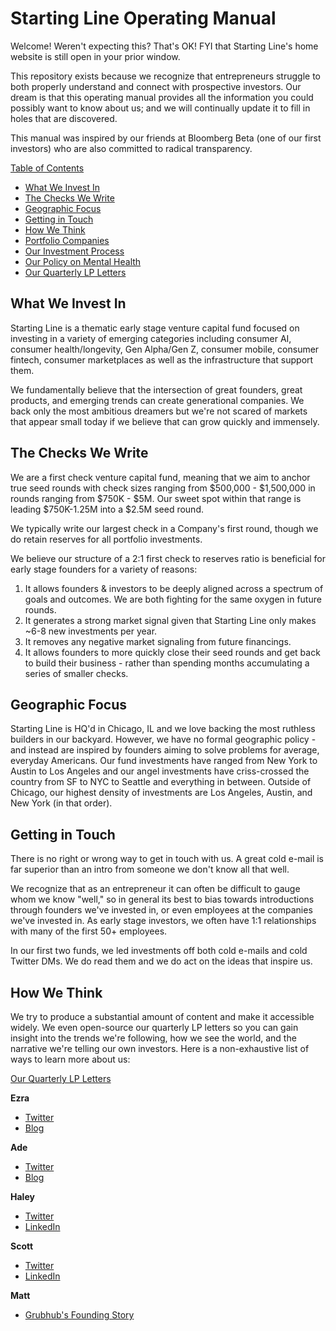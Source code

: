 # Starting Line Operating Manual
Welcome! Weren't expecting this? That's OK! FYI that Starting Line's home website is still open in your prior window.

This repository exists because we recognize that entrepreneurs struggle to both properly understand and connect with prospective investors. Our dream is that this operating manual provides all the information you could possibly want to know about us; and we will continually update it to fill in holes that are discovered.

This manual was inspired by our friends at Bloomberg Beta (one of our first investors) who are also committed to radical transparency.

<u>Table of Contents</u>
* [What We Invest In](https://github.com/startinglinevc/Overview/blob/master/README.md#what-we-invest-in)
* [The Checks We Write](https://github.com/startinglinevc/Overview/blob/master/README.md#the-checks-we-write)
* [Geographic Focus](https://github.com/startinglinevc/Overview/blob/master/README.md#geographic-focus)
* [Getting in Touch](https://github.com/startinglinevc/Overview/blob/master/README.md#getting-in-touch)
* [How We Think](https://github.com/startinglinevc/Overview/blob/master/README.md#how-we-think)
* [Portfolio Companies](https://github.com/startinglinevc/Overview/blob/master/Our%20Portfolio.md)
* [Our Investment Process](https://github.com/startinglinevc/Overview/blob/master/Our%20Rockcess.md)
* [Our Policy on Mental Health](https://github.com/startinglinevc/Overview/blob/master/Mental%20Health.md)
* [Our Quarterly LP Letters](https://github.com/startinglinevc/Overview/blob/master/Quarterly%20Letters.md)

## What We Invest In 
Starting Line is a thematic early stage venture capital fund focused on investing in a variety of emerging categories including consumer AI, consumer health/longevity, Gen Alpha/Gen Z, consumer mobile, consumer fintech, consumer marketplaces as well as the infrastructure that support them.

We fundamentally believe that the intersection of great founders, great products, and emerging trends can create generational companies. We back only the most ambitious dreamers but we're not scared of markets that appear small today if we believe that can grow quickly and immensely.

## The Checks We Write
We are a first check venture capital fund, meaning that we aim to anchor true seed rounds with check sizes ranging from $500,000 - $1,500,000 in rounds ranging from $750K - $5M. Our sweet spot within that range is leading $750K-1.25M into a $2.5M seed round. 

We typically write our largest check in a Company's first round, though we do retain reserves for all portfolio investments.

We believe our structure of a 2:1 first check to reserves ratio is beneficial for early stage founders for a variety of reasons:
1. It allows founders & investors to be deeply aligned across a spectrum of goals and outcomes. We are both fighting for the same oxygen in future rounds.
2. It generates a strong market signal given that Starting Line only makes ~6-8 new investments per year.
3. It removes any negative market signaling from future financings.
4. It allows founders to more quickly close their seed rounds and get back to build their business - rather than spending months accumulating a series of smaller checks.

## Geographic Focus
Starting Line is HQ'd in Chicago, IL and we love backing the most ruthless builders in our backyard. However, we have no formal geographic policy - and instead are inspired by founders aiming to solve problems for average, everyday Americans. Our fund investments have ranged from New York to Austin to Los Angeles and our angel investments have criss-crossed the country from SF to NYC to Seattle and everything in between. Outside of Chicago, our highest density of investments are Los Angeles, Austin, and New York (in that order).

## Getting in Touch
There is no right or wrong way to get in touch with us. A great cold e-mail is far superior than an intro from someone we don't know all that well.

We recognize that as an entrepreneur it can often be difficult to gauge whom we know "well," so in general its best to bias towards introductions through founders we've invested in, or even employees at the companies we've invested in. As early stage investors, we often have 1:1 relationships with many of the first 50+ employees.

In our first two funds, we led investments off both cold e-mails and cold Twitter DMs. We do read them and we do act on the ideas that inspire us.

## How We Think
We try to produce a substantial amount of content and make it accessible widely. We even open-source our quarterly LP letters so you can gain insight into the trends we're following, how we see the world, and the narrative we're telling our own investors. Here is a non-exhaustive list of ways to learn more about us:

[Our Quarterly LP Letters](https://github.com/startinglinevc/Overview/blob/master/Quarterly%20Letters.md)

**Ezra**
* [Twitter](https://twitter.com/EzraMoGee)
* [Blog](http://www.breakingvc.com/)

**Ade**
* [Twitter](https://twitter.com/adeolonoh)
* [Blog](https://adeolonoh.com/)

**Haley**
* [Twitter](https://twitter.com/HaleyKwaitZollo)
* [LinkedIn](https://www.linkedin.com/in/haley-kwait-69a22950/)

**Scott**
* [Twitter](https://twitter.com/ScottBoehme)
* [LinkedIn](https://www.linkedin.com/in/scott-holloway-2b64a913/)

**Matt**
* [Grubhub's Founding Story](https://www.youtube.com/watch?v=a2oTps7tKS4)
